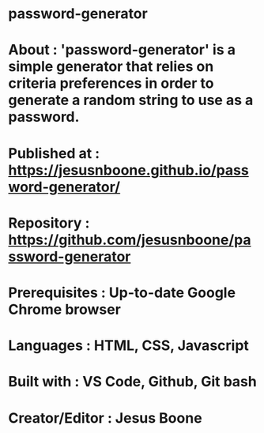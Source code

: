 # password-generator

# About : 'password-generator' is a simple generator that relies on criteria preferences in order to generate a random string to use as a password.

# Published at : https://jesusnboone.github.io/password-generator/

# Repository : https://github.com/jesusnboone/password-generator

# Prerequisites : Up-to-date Google Chrome browser

# Languages : HTML, CSS, Javascript

# Built with : VS Code, Github, Git bash

# Creator/Editor : Jesus Boone